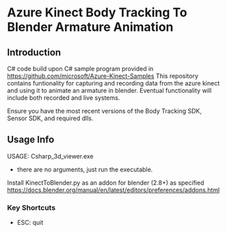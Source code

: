 # Azure Kinect Body Tracking To Blender Armature Animation

## Introduction

C# code build upon C# sample program provided in https://github.com/microsoft/Azure-Kinect-Samples
This repository contains funtionality for capturing and recording data from the azure kinect and using it to animate an armature in blender. 
Eventual functionality will include both recorded and live systems.

Ensure you have the most recent versions of the Body Tracking SDK, Sensor SDK, and required dlls. 
## Usage Info

USAGE: Csharp_3d_viewer.exe
* there are no arguments, just run the executable.

Install KinectToBlender.py as an addon for blender (2.8+) as specified https://docs.blender.org/manual/en/latest/editors/preferences/addons.html

### Key Shortcuts
* ESC: quit

